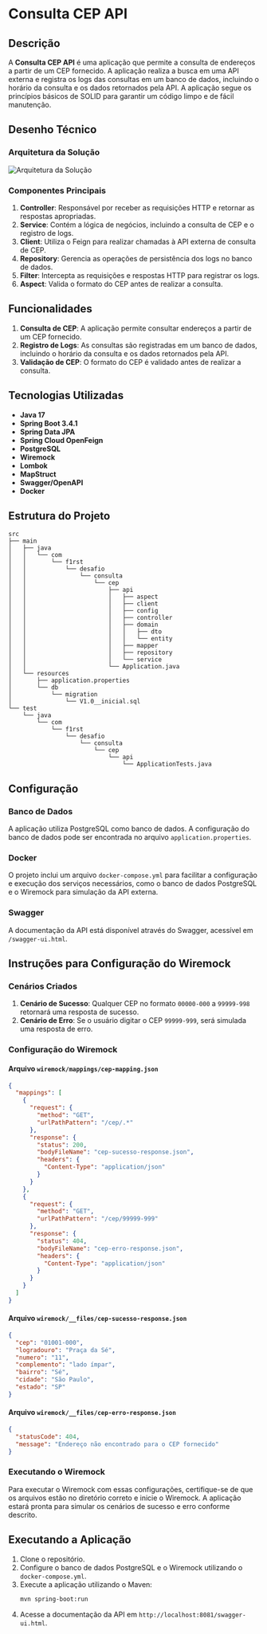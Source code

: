 # Consulta CEP API

## Descrição

A **Consulta CEP API** é uma aplicação que permite a consulta de endereços a partir de um CEP fornecido. A aplicação realiza a busca em uma API externa e registra os logs das consultas em um banco de dados, incluindo o horário da consulta e os dados retornados pela API. A aplicação segue os princípios básicos de SOLID para garantir um código limpo e de fácil manutenção.

## Desenho Técnico

### Arquitetura da Solução

![Arquitetura da Solução](https://github.com/user-attachments/assets/5d50264e-a082-46b6-9da8-0c1ebcac1cb7)

### Componentes Principais

1. **Controller**: Responsável por receber as requisições HTTP e retornar as respostas apropriadas.
2. **Service**: Contém a lógica de negócios, incluindo a consulta de CEP e o registro de logs.
3. **Client**: Utiliza o Feign para realizar chamadas à API externa de consulta de CEP.
4. **Repository**: Gerencia as operações de persistência dos logs no banco de dados.
5. **Filter**: Intercepta as requisições e respostas HTTP para registrar os logs.
6. **Aspect**: Valida o formato do CEP antes de realizar a consulta.

## Funcionalidades

1. **Consulta de CEP**: A aplicação permite consultar endereços a partir de um CEP fornecido.
2. **Registro de Logs**: As consultas são registradas em um banco de dados, incluindo o horário da consulta e os dados retornados pela API.
3. **Validação de CEP**: O formato do CEP é validado antes de realizar a consulta.

## Tecnologias Utilizadas

- **Java 17**
- **Spring Boot 3.4.1**
- **Spring Data JPA**
- **Spring Cloud OpenFeign**
- **PostgreSQL**
- **Wiremock**
- **Lombok**
- **MapStruct**
- **Swagger/OpenAPI**
- **Docker**

## Estrutura do Projeto

```plaintext
src
├── main
│   ├── java
│   │   └── com
│   │       └── f1rst
│   │           └── desafio
│   │               └── consulta
│   │                   └── cep
│   │                       ├── api
│   │                       │   ├── aspect
│   │                       │   ├── client
│   │                       │   ├── config
│   │                       │   ├── controller
│   │                       │   ├── domain
│   │                       │   │   ├── dto
│   │                       │   │   └── entity
│   │                       │   ├── mapper
│   │                       │   ├── repository
│   │                       │   └── service
│   │                       └── Application.java
│   └── resources
│       ├── application.properties
│       └── db
│           └── migration
│               └── V1.0__inicial.sql
└── test
    └── java
        └── com
            └── f1rst
                └── desafio
                    └── consulta
                        └── cep
                            └── api
                                └── ApplicationTests.java
```

## Configuração

### Banco de Dados

A aplicação utiliza PostgreSQL como banco de dados. A configuração do banco de dados pode ser encontrada no arquivo `application.properties`.

### Docker

O projeto inclui um arquivo `docker-compose.yml` para facilitar a configuração e execução dos serviços necessários, como o banco de dados PostgreSQL e o Wiremock para simulação da API externa.

### Swagger

A documentação da API está disponível através do Swagger, acessível em `/swagger-ui.html`.

## Instruções para Configuração do Wiremock

### Cenários Criados

1. **Cenário de Sucesso**: Qualquer CEP no formato `00000-000` a `99999-998` retornará uma resposta de sucesso.
2. **Cenário de Erro**: Se o usuário digitar o CEP `99999-999`, será simulada uma resposta de erro.

### Configuração do Wiremock

#### Arquivo `wiremock/mappings/cep-mapping.json`

```json
{
  "mappings": [
    {
      "request": {
        "method": "GET",
        "urlPathPattern": "/cep/.*"
      },
      "response": {
        "status": 200,
        "bodyFileName": "cep-sucesso-response.json",
        "headers": {
          "Content-Type": "application/json"
        }
      }
    },
    {
      "request": {
        "method": "GET",
        "urlPathPattern": "/cep/99999-999"
      },
      "response": {
        "status": 404,
        "bodyFileName": "cep-erro-response.json",
        "headers": {
          "Content-Type": "application/json"
        }
      }
    }
  ]
}
```

#### Arquivo `wiremock/__files/cep-sucesso-response.json`

```json
{
  "cep": "01001-000",
  "logradouro": "Praça da Sé",
  "numero": "11",
  "complemento": "lado ímpar",
  "bairro": "Sé",
  "cidade": "São Paulo",
  "estado": "SP"
}
```

#### Arquivo `wiremock/__files/cep-erro-response.json`

```json
{
  "statusCode": 404,
  "message": "Endereço não encontrado para o CEP fornecido"
}
```

### Executando o Wiremock

Para executar o Wiremock com essas configurações, certifique-se de que os arquivos estão no diretório correto e inicie o Wiremock. A aplicação estará pronta para simular os cenários de sucesso e erro conforme descrito.

## Executando a Aplicação

1. Clone o repositório.
2. Configure o banco de dados PostgreSQL e o Wiremock utilizando o `docker-compose.yml`.
3. Execute a aplicação utilizando o Maven:
   ```sh
   mvn spring-boot:run
   ```
4. Acesse a documentação da API em `http://localhost:8081/swagger-ui.html`.
